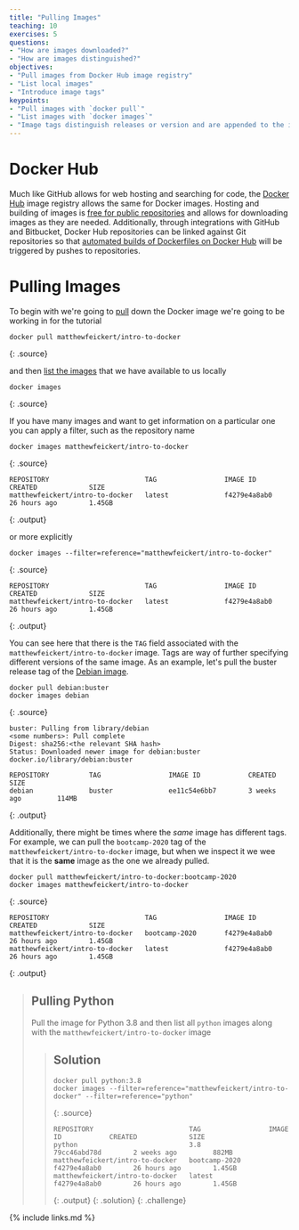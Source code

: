 ```yaml
---
title: "Pulling Images"
teaching: 10
exercises: 5
questions:
- "How are images downloaded?"
- "How are images distinguished?"
objectives:
- "Pull images from Docker Hub image registry"
- "List local images"
- "Introduce image tags"
keypoints:
- "Pull images with `docker pull`"
- "List images with `docker images`"
- "Image tags distinguish releases or version and are appended to the image name with a colon"
---
```


# Docker Hub

Much like GitHub allows for web hosting and searching for code, the [Docker Hub][docker-hub]
image registry allows the same for Docker images.
Hosting and building of images is [free for public repositories][docker-hub-billing] and
allows for downloading images as they are needed.
Additionally, through integrations with GitHub and Bitbucket, Docker Hub repositories can
be linked against Git repositories so that
[automated builds of Dockerfiles on Docker Hub][docker-hub-builds] will be triggered by
pushes to repositories.

# Pulling Images

To begin with we're going to [pull][docker-docs-pull] down the Docker image we're going
to be working in for the tutorial

~~~
docker pull matthewfeickert/intro-to-docker
~~~
{: .source}

and then [list the images][docker-docs-images] that we have available to us locally

~~~
docker images
~~~
{: .source}

If you have many images and want to get information on a particular one you can apply a
filter, such as the repository name

~~~
docker images matthewfeickert/intro-to-docker
~~~
{: .source}

~~~
REPOSITORY                        TAG                 IMAGE ID            CREATED             SIZE
matthewfeickert/intro-to-docker   latest              f4279e4a8ab0        26 hours ago        1.45GB
~~~
{: .output}

or more explicitly

~~~
docker images --filter=reference="matthewfeickert/intro-to-docker"
~~~
{: .source}

~~~
REPOSITORY                        TAG                 IMAGE ID            CREATED             SIZE
matthewfeickert/intro-to-docker   latest              f4279e4a8ab0        26 hours ago        1.45GB
~~~
{: .output}

You can see here that there is the `TAG` field associated with the
`matthewfeickert/intro-to-docker` image.
Tags are way of further specifying different versions of the same image.
As an example, let's pull the buster release tag of the
[Debian image](https://hub.docker.com/_/debian).

~~~
docker pull debian:buster
docker images debian
~~~
{: .source}

~~~
buster: Pulling from library/debian
<some numbers>: Pull complete
Digest: sha256:<the relevant SHA hash>
Status: Downloaded newer image for debian:buster
docker.io/library/debian:buster

REPOSITORY          TAG                 IMAGE ID            CREATED             SIZE
debian              buster              ee11c54e6bb7        3 weeks ago         114MB
~~~
{: .output}

Additionally, there might be times where the _same_ image has different tags.
For example, we can pull the `bootcamp-2020` tag of the `matthewfeickert/intro-to-docker`
image, but when we inspect it we wee that it is the **same** image as the one we already pulled.

~~~
docker pull matthewfeickert/intro-to-docker:bootcamp-2020
docker images matthewfeickert/intro-to-docker
~~~
{: .source}

~~~
REPOSITORY                        TAG                 IMAGE ID            CREATED             SIZE
matthewfeickert/intro-to-docker   bootcamp-2020       f4279e4a8ab0        26 hours ago        1.45GB
matthewfeickert/intro-to-docker   latest              f4279e4a8ab0        26 hours ago        1.45GB
~~~
{: .output}

> ## Pulling Python
>
> Pull the image for Python 3.8 and then list all `python` images along with
> the `matthewfeickert/intro-to-docker` image
>
> > ## Solution
> >
> > ~~~
> > docker pull python:3.8
> > docker images --filter=reference="matthewfeickert/intro-to-docker" --filter=reference="python"
> > ~~~
> > {: .source}
> >
> > ~~~
> > REPOSITORY                        TAG                 IMAGE ID            CREATED             SIZE
> > python                            3.8                 79cc46abd78d        2 weeks ago         882MB
> > matthewfeickert/intro-to-docker   bootcamp-2020       f4279e4a8ab0        26 hours ago        1.45GB
> > matthewfeickert/intro-to-docker   latest              f4279e4a8ab0        26 hours ago        1.45GB
> > ~~~
> > {: .output}
> {: .solution}
{: .challenge}

[docker-hub]: https://hub.docker.com/
[docker-hub-billing]: https://hub.docker.com/billing-plans/
[docker-hub-builds]: https://docs.docker.com/docker-hub/builds/
[docker-docs-pull]: https://docs.docker.com/engine/reference/commandline/pull/
[docker-docs-images]: https://docs.docker.com/engine/reference/commandline/images/

{% include links.md %}
